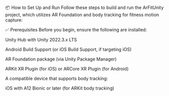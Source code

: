 📦 How to Set Up and Run
Follow these steps to build and run the ArFitUnity project, which utilizes AR Foundation and body tracking for fitness motion capture:

✅ Prerequisites
Before you begin, ensure the following are installed:

Unity Hub with Unity 2022.3.x LTS

Android Build Support (or iOS Build Support, if targeting iOS)

AR Foundation package (via Unity Package Manager)

ARKit XR Plugin (for iOS) or ARCore XR Plugin (for Android)

A compatible device that supports body tracking:

iOS with A12 Bionic or later (for ARKit body tracking)
